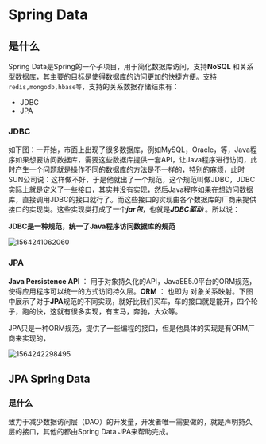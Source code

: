 # Spring Data

## 是什么

Spring Data是Spring的一个子项目，用于简化数据库访问，支持**NoSQL** 和关系型数据库，其主要的目标是使得数据库的访问更加的快捷方便。支持 `redis,mongodb,hbase等`，支持的关系数据存储结束有：

* JDBC
* JPA

### JDBC

如下图：一开始，市面上出现了很多数据库，例如MySQL，Oracle，等，Java程序如果想要访问数据库，需要这些数据库提供一套API，让Java程序进行访问，此时产生一个问题就是操作不同的数据库的方法是不一样的，特别的麻烦，此时SUN公司说：这样做不好，于是他就出了一个规范，这个规范叫做JDBC，JDBC实际上就是定义了一些接口，其实并没有实现，然后Java程序如果在想访问数据库，直接调用JDBC的接口就行了。而这些接口的实现由各个数据库的厂商来提供接口的实现类。这些实现类打成了一个***jar包***，也就是***JDBC驱动*** 。所以说：

**JDBC是一种规范，统一了Java程序访问数据库的规范**

![1564241062060](C:\Users\isea_you\AppData\Roaming\Typora\typora-user-images\1564241062060.png)



### JPA

**Java Persistence API** ： 用于对象持久化的API，JavaEE5.0平台的ORM规范，使得应用程序可以统一的方式访问持久层。**ORM** ： 也即为 对象关系映射。下图中展示了对于**JPA**规范的不同实现，就好比我们买车，车的接口就是能开，四个轮子，跑的快，这就有很多实现，有宝马，奔驰，大众等。

JPA只是一种ORM规范，提供了一些编程的接口，但是他具体的实现是有ORM厂商来实现的，

![1564242298495](C:\Users\isea_you\AppData\Roaming\Typora\typora-user-images\1564242298495.png)



## JPA Spring Data

### 是什么

致力于减少数据访问层（DAO）的开发量，开发者唯一需要做的，就是声明持久层的接口，其他的都由Spring Data JPA来帮助完成。

